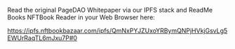 Read the original PageDAO Whitepaper via our IPFS stack and ReadMe Books NFTBook Reader in your Web Browser here:

https://ipfs.nftbookbazaar.com/ipfs/QmNxPYJZUxoYRBymQNPjHVkjGsvLg5EWUrRaqTL6mJxu7P#0
